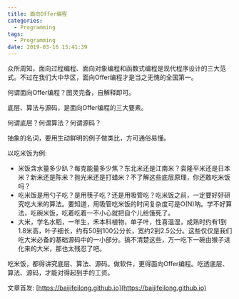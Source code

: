 ```yaml
---
title: 面向Offer编程
categories:
  - Programming
tags:
  - Programming
date: 2019-03-16 15:41:39
---
```


众所周知，面向过程编程、面向对象编程和函数式编程是现代程序设计的三大范式。不过在我们大中华区，面向Offer编程才是当之无愧的全国第一。

何谓面向Offer编程？图灵完备，自解释即可。

底层、算法与源码，是面向Offer编程的三大要素。

何谓底层？何谓算法？何谓源码？

抽象的名词，要用生动鲜明的例子做类比，方可通俗易懂。

<!--more-->

以吃米饭为例:

- 米饭含水量多少趴？每克能量多少焦？东北米还是江南米？袁隆平米还是日本米？新米还是陈米？抛光米还是打蜡米？不了解这些底层原理，你还敢吃米饭吗？
- 吃米饭是用勺子吃？是用筷子吃？还是用吸管吃？吃米饭之前，一定要好好研究吃大米的算法。要知道，用吸管吃米饭的时间复杂度可是O(N)呐。学不好算法，吃碗米饭，吃着吃着一不小心就把自个儿给饿死了。
- 大米，学名水稻，一年生，禾本科植物，单子叶，性喜温湿，成熟时约有1到1.8米高，叶子细长，约有50到100公分长，宽约2到2.5公分。这些仅仅是我们吃大米必备的基础源码中的一小部分。搞不清楚这些，万一吃下一碗由猴子进化来的大米，那也太残忍了吧。

吃米饭，都得讲究底层、算法、源码。做软件，更得面向Offer编程。吃透底层、算法、源码，才能对得起到手的工资。

文章首发: [https://baijifeilong.github.io](https://baijifeilong.github.io)
